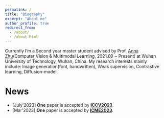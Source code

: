```yaml
---
permalink: /
title: "Biography"
excerpt: "About me"
author_profile: true
redirect_from: 
  - /about/
  - /about.html
---
```


Currently I’m a Second year master student advised by Prof. [Anna Zhu](http://cst.whut.edu.cn/xygk/szdw/201809/t20180911_876961.shtml)(Computer Vision & Multimodal Learning, 2021.09 ~ Present) at Wuhan University of Technology, Wuhan, China. My research interests mainly include: Image generation(font, handwritten), Weak supervision, Contrastive learning, Diffusion-model. 


News
======
* [July'2023] **One** paper is accepted by [**ICCV2023**](https://iccv2023.thecvf.com/). 
* [Mar'2023] **One** paper is accepted by [**ICME2023**](https://www.2023.ieeeicme.org/). 

